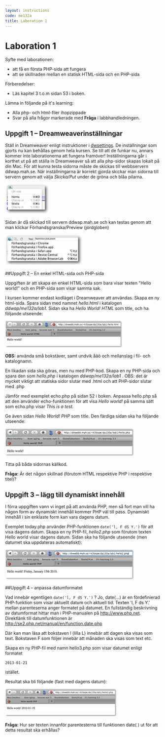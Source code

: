 ```yaml
---
layout: instructions
code: me132a
title: Laboration 1
---
```


# Laboration 1

Syfte med laborationen:

- att få en första PHP-sida att fungera
- att se skillnaden mellan en statisk HTML-sida och en PHP-sida

Förberedelser:

- Läs kapitel 3 t.o.m sidan 53 i boken.

Lämna in följande på it's learning:

- Alla php- och html-filer ihopzippade
- Svar på alla frågor markerade med **Fråga** i labbhandledningen.

## Uppgift 1 – Dreamweaverinställningar

Ställ in Dreamweaver enligt instruktioner i [dwsettings](dwsettings.html). De inställningar som gjorts nu kan behållas genom hela kursen. Se till att de funkar nu, annars kommer inte laborationerna att fungera framöver! Inställningarna går i korthet ut på att ställa in Dreamweaver så att alla php-sidor skapas lokalt på din Mac. För att kunna testa sidorna måste de skickas till webbservern ddwap.mah.se. När inställningarna är korrekt gjorda skickar man sidorna till servern genom att välja *Skicka/Put* under de gröna och blåa pilarna. 

![](im1/put.png)

Sidan är då skickad till servern ddwap.mah.se och kan testas genom att man klickar Förhandsgranska/Preview (jordgloben)

![](im1/preview.png)

##Uppgift 2 – En enkel HTML-sida och PHP-sida

Uppgiften är att skapa en enkel HTML-sida som bara visar texten "Hello world!" och en PHP-sida som visar samma sak. 

I kursen kommer endast kodläget i Dreamweaver att användas. Skapa en ny html-sida. Spara sidan med namnet *hello.html* i katalogen *ddwap/me132a/lab1*. Sidan ska ha *Hello World! HTML* som title, och ha följande utseende:

![](im1/hellohtml.png)

**OBS:** använda små bokstäver, samt undvik åäö och mellanslag i fil- och katalognamn.

En likadan sida ska göras, men nu med PHP-kod. Skapa en ny PHP-sida och spara den som *hello.php* i katalogen *ddwap/me132a/lab1* . OBS: det är mycket viktigt att statiska sidor slutar med .html och att PHP-sidor slutar med .php

Jämför med exemplet echo.php på sidan 52 i boken. Anpassa hello.php så att den använder echo-funktionen för att visa *Hello world!* på samma sätt som echo.php visar *This is a test*. 

Ge även sidan *Hello World! PHP* som title. Den färdiga sidan ska ha följande utseende:

![](im1/hellophp.png)

Titta på båda sidornas källkod. 

**Fråga:** Är det någon skillnad (förutom HTML respektive PHP i respektive titel)?

## Uppgift 3 – lägg till dynamiskt innehåll

I förra uppgiften vann vi inget på att använda PHP, men så fort man vill ha någon form av dynamiskt innehåll kommer PHP väl till pass. Dynamiskt innehåll i sin enklaste form kan vara dagens datum. 

Exemplet today.php använder PHP-funktionen `date('l, F dS Y.')` för att visa dagens datum. Skapa en ny PHP-fil, *hello2.php* som förutom texten Hello world visar dagens datum. Sidan ska ha följande utseende (men datumet ska uppdateras automatiskt):

![](im1/date1.png)

##Uppgift 4 – anpassa datumformatet

Vad innebär egentligen `date('l, F dS Y.')` ? Jo, date(…) är en fördefinierad PHP-funktion som visar aktuellt datum och aktuell tid. Texten 'l, F ds Y.' mellan parenteserna anger formatet på datumet. En fullständig beskrivning av datumformat hittar man i PHP-manualen på <http://www.php.net>. Direktlänk till datumfunktionen är <http://se2.php.net/manual/en/function.date.php>

Där kan man läsa att bokstaven l (lilla L) innebär att dagen ska visas som text. Bokstaven F som följer innebär att månaden ska visas som text etc. 

Skapa en ny PHP-fil med namn hello3.php som visar datumet enligt formatet 

	2013-01-21
 
istället. 

Resultat ska bli följande (fast med dagens datum):

![](im1/date2.png)

**Fråga:** Hur ser texten innanför parentesterna till funktionen date( ) ut för att detta resultat ska erhållas?